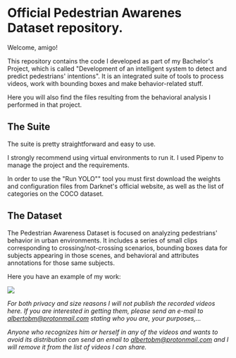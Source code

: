 # Official Pedestrian Awarenes Dataset repository.

Welcome, amigo!

This repository contains the code I developed as part of my Bachelor's Project, which is called "Development of an intelligent system to detect and predict pedestrians' intentions". It is an integrated suite of tools to process videos, work with bounding boxes and make behavior-related stuff.

Here you will also find the files resulting from the behavioral analysis I performed in that project.

## The Suite

The suite is pretty straightforward and easy to use.

I strongly recommend using virtual environments to run it. I used Pipenv to manage the project and the requirements.

In order to use the "Run YOLO"" tool you must first download the weights and configuration files from Darknet's official website, as well as the list of categories on the COCO dataset.

## The Dataset

The Pedestrian Awareness Dataset is focused on analyzing pedestrians' behavior in urban environments. It includes a series of small clips corresponding to crossing/not-crossing scenarios, bounding boxes data for subjects appearing in those scenes, and behavioral and attributes annotations for those same subjects.

Here you have an example of my work:

![](scene_behav_02.png) 

_For both privacy and size reasons I will not publish the recorded videos here. If you are interested in getting them, please send an e-mail to albertobm@protonmail.com stating who you are, your purposes,..._

_Anyone who recognizes him or herself in any of the videos and wants to avoid its distribution can send an email to albertobm@protonmail.com and I will remove it from the list of videos I can share._
